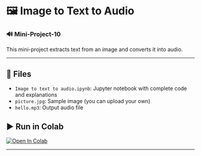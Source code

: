 # 🖼️ Image to Text to Audio  
### 🔊 Mini-Project-10

This mini-project extracts text from an image and converts it into audio.

---

## 📁 Files
- `Image to text to audio.ipynb`: Jupyter notebook with complete code and explanations
- `picture.jpg`: Sample image (you can upload your own)
- `hello.mp3`: Output audio file



## ▶️ Run in Colab
[![Open In Colab](https://colab.research.google.com/assets/colab-badge.svg)](https://colab.research.google.com/github/pehal6/Mini-Project-10/blob/main/Image%20to%20text%20to%20audio.ipynb)

---

